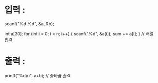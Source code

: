 # 입력 :

scanf("%d %d", &a, &b);

 int a[30];
for (int i = 0; i < n; i++)
{
  scanf("%d", &a[i]);
  sum += a[i];
} // 배열 입력
# 출력 :
printf("%d\n", a+b); // 줄바꿈 출력
